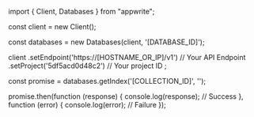 import { Client, Databases } from "appwrite";

const client = new Client();

const databases = new Databases(client, '[DATABASE_ID]');

client
    .setEndpoint('https://[HOSTNAME_OR_IP]/v1') // Your API Endpoint
    .setProject('5df5acd0d48c2') // Your project ID
;

const promise = databases.getIndex('[COLLECTION_ID]', '');

promise.then(function (response) {
    console.log(response); // Success
}, function (error) {
    console.log(error); // Failure
});